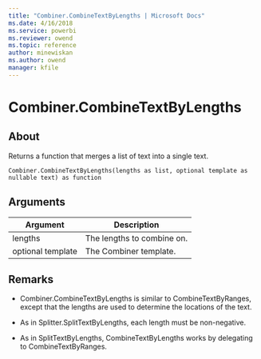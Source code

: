 ```yaml
---
title: "Combiner.CombineTextByLengths | Microsoft Docs"
ms.date: 4/16/2018
ms.service: powerbi
ms.reviewer: owend
ms.topic: reference
author: minewiskan
ms.author: owend
manager: kfile
---
```

# Combiner.CombineTextByLengths

  
## About  
Returns a function that merges a list of text into a single text.  
  
```  
Combiner.CombineTextByLengths(lengths as list, optional template as nullable text) as function  
```  
  
## Arguments  
  
|Argument|Description|  
|------------|---------------|  
|lengths|The lengths to combine on.|  
|optional template|The Combiner template.|  
  
## <a name="__toc360789947"></a>Remarks  
  
-   Combiner.CombineTextByLengths  is similar to CombineTextByRanges, except that the lengths are used to determine the locations of the text.  
  
-   As in Splitter.SplitTextByLengths, each length must be non-negative.  
  
-   As in SplitTextByLengths, CombineTextByLengths works by delegating to CombineTextByRanges.  
  
